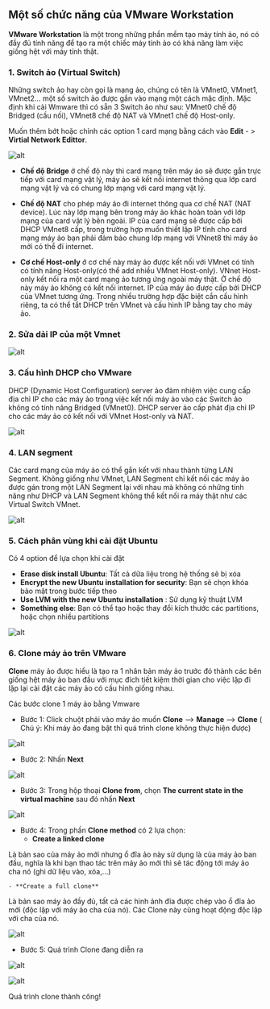 ## Một số chức năng của VMware Workstation

**VMware Workstation** là một trong những phần mềm tạo máy tính ảo, nó có đầy đủ tính năng để tạo ra một chiếc máy tính ảo có khả năng làm việc giống 
hệt với máy tính thật.

### 1. Switch ảo (Virtual Switch)

Những  switch ảo hay còn gọi là mạng ảo, chúng có tên là VMnet0, VMnet1, VMnet2… một số switch ảo được gắn vào mạng một cách mặc định.
 Mặc định khi cài Wmware thì có sẵn 3 Switch ảo như sau: VMnet0 chế độ Bridged (cầu nối), VMnet8 chế độ NAT và VMnet1 chế độ Host-only. 

Muốn thêm bớt hoặc chỉnh các option 1 card mạng bằng cách vào **Edit** - > **Virtial Network Edittor**.

![alt](https://github.com/chinguyen97/VMwareWorkstation-/blob/master/image/1.png)

- **Chế độ Bridge** ở chế độ này thì card mạng trên máy ảo sẽ được gắn trực tiếp với card mạng vật lý, máy ảo sẽ kết nối internet thông 
qua lớp card mạng vật lý và có chung lớp mạng với card mạng vật lý.

- **Chế độ NAT** cho phép máy ảo đi internet thông qua cơ chế NAT (NAT device). Lúc này lớp mạng bên trong máy ảo khác hoàn toàn với lớp mạng của 
card vật lý bên ngoài. IP của card mạng sẽ được cấp bởi DHCP VMnet8 cấp, trong trường hợp muốn thiết lập IP tĩnh cho card mạng máy ảo bạn phải đảm bảo 
chung lớp mạng với VNnet8 thì máy ảo mới có thể đi internet.

- **Cơ chế Host-only** ở cơ chế này máy ảo được kết nối với VMnet có tính có tính năng Host-only(có thể add nhiều VMnet Host-only). 
VNnet Host-only kết nối ra một card mạng ảo tương ứng ngoài máy thật. Ở chế độ này máy ảo không có kết nối internet. 
IP của máy ảo được cấp bởi DHCP của VMnet tương ứng. 
Trong nhiều trường hợp đặc biệt cần cấu hình riêng, ta có thể tắt DHCP trên VMnet và cấu hình IP bằng tay cho máy ảo.

### 2. Sửa dải IP của một Vmnet

![alt](https://github.com/chinguyen97/VMwareWorkstation-/blob/master/image/2.png)

### 3. Cấu hình DHCP cho VMware

DHCP (Dynamic Host Configuration) server ảo đảm nhiệm việc cung cấp địa chỉ IP cho các máy ảo trong việc kết nối máy ảo vào các Switch ảo 
không có tính năng Bridged (VMnet0).  DHCP  server ảo cấp phát địa chỉ IP cho các máy ảo có kết nối với VMnet Host-only và NAT.

![alt](https://github.com/chinguyen97/VMwareWorkstation-/blob/master/image/3.png)

### 4. LAN segment

Các card mạng của máy ảo có thể gắn kết với nhau thành từng LAN Segment. Không giống như VMnet, LAN Segment chỉ kết nối các máy ảo được gán trong một 
LAN Segment lại với nhau mà không có những tính năng như DHCP và LAN Segment không thể kết nối ra máy thật như các Virtual Switch VMnet.

![alt](https://github.com/chinguyen97/VMwareWorkstation-/blob/master/image/4.png)

### 5. Cách phân vùng khi cài đặt Ubuntu

Có 4 option để lựa chọn khi cài đặt 

-	**Erase disk install Ubuntu**: Tất cả dữa liệu trong hệ thống sẽ bị xóa
-	**Encrypt the new Ubuntu installation for security**: Bạn sẽ chọn khóa bảo mật trong bước tiếp theo
-	**Use LVM with the new Ubuntu installation** : Sử dụng kỹ thuật LVM 
-	**Something else**: Bạn có thể tạo hoặc thay đổi kích thước các partitions, hoặc chọn nhiều partitions 

![alt](https://github.com/chinguyen97/VMwareWorkstation-/blob/master/image/5.png)

### 6. Clone máy ảo trên VMware

**Clone** máy ảo được hiểu là tạo ra 1 nhân bản  máy ảo trước đó thành các bên giống hệt máy ảo ban đầu với mục đích tiết kiệm thời gian cho việc lặp đi lặp lại 
cài đặt các máy ảo có cấu hình giống nhau. 

Các bước clone 1 máy ảo bằng Vmware 

- Bước 1: Click chuột phải vào máy ảo muốn **Clone** --> **Manage** --> **Clone**
( Chú ý: Khi máy ảo đang bật thì quá trình clone không thực hiện được)

![alt](https://github.com/chinguyen97/VMwareWorkstation-/blob/master/image/Screenshot_1.png)

- Bước 2: Nhấn **Next**

![alt](https://github.com/chinguyen97/VMwareWorkstation-/blob/master/image/Screenshot_2.png)

- Bước 3: Trong hộp thoại **Clone from**, chọn  **The current state in the virtual machine** sau đó nhấn **Next**

![alt](https://github.com/chinguyen97/VMwareWorkstation-/blob/master/image/Screenshot_3.png)

- Bước 4: Trong phần **Clone method** có 2 lựa chọn:
	- **Create a linked clone**

Là bản sao của máy ảo mới nhưng ổ đĩa ảo này sử dụng là của máy ảo ban đầu, nghĩa là khi bạn thao tác trên máy ảo mới 
thì sẽ tác động tới máy ảo cha nó (ghi dữ liệu vào, xóa,...)

	- **Create a full clone**
Là bản sao máy ảo đầy đủ, tất cả các hình ảnh đĩa được chép vào ổ đĩa ảo mới (độc lập với máy ảo cha của nó). 
Các Clone này cũng hoạt động độc lập với cha của nó.

![alt](https://github.com/chinguyen97/VMwareWorkstation-/blob/master/image/Screenshot_4.png)

- Bước 5: Quá trình Clone đang diễn ra

![alt](https://github.com/chinguyen97/VMwareWorkstation-/blob/master/image/Screenshot_5.png)


![alt](https://github.com/chinguyen97/VMwareWorkstation-/blob/master/image/Screenshot_6.png)

Quá trình clone thành công!


